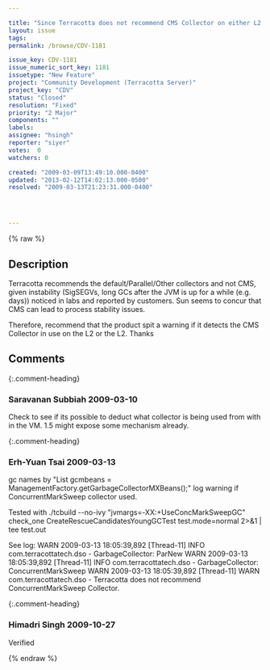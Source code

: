 ```yaml
---

title: "Since Terracotta does not recommend CMS Collector on either L2 or L1, perhaps we can detect if a L1/L2 is using CMS and print a warning to the Log."
layout: issue
tags: 
permalink: /browse/CDV-1181

issue_key: CDV-1181
issue_numeric_sort_key: 1181
issuetype: "New Feature"
project: "Community Development (Terracotta Server)"
project_key: "CDV"
status: "Closed"
resolution: "Fixed"
priority: "2 Major"
components: ""
labels: 
assignee: "hsingh"
reporter: "siyer"
votes:  0
watchers: 0

created: "2009-03-09T13:49:10.000-0400"
updated: "2013-02-12T14:02:13.000-0500"
resolved: "2009-03-13T21:23:31.000-0400"




---
```


{% raw %}

## Description

<div markdown="1" class="description">

Terracotta recommends the default/Parallel/Other collectors and not CMS, given instability (SigSEGVs, long GCs after the JVM is up for a while (e.g. days)) noticed in labs and reported by customers. Sun seems to concur that CMS can lead to process stability issues.

Therefore, recommend that the product spit a warning if it detects the CMS Collector in use on the L2 or the L2. 
Thanks


</div>

## Comments


{:.comment-heading}
### **Saravanan Subbiah** <span class="date">2009-03-10</span>

<div markdown="1" class="comment">

Check to see if its possible to deduct what collector is being used from with in the VM. 1.5 might expose some mechanism already.

</div>


{:.comment-heading}
### **Erh-Yuan Tsai** <span class="date">2009-03-13</span>

<div markdown="1" class="comment">

 gc names by "List<GarbageCollectorMXBean> gcmbeans = ManagementFactory.getGarbageCollectorMXBeans();"
log warning if ConcurrentMarkSweep collector used.

Tested with 
 ./tcbuild --no-ivy   "jvmargs=-XX:+UseConcMarkSweepGC" check\_one CreateRescueCandidatesYoungGCTest test.mode=normal 2>&1 | tee test.out

See log:
WARN     2009-03-13 18:05:39,892 [Thread-11] INFO com.terracottatech.dso - GarbageCollector: ParNew
WARN     2009-03-13 18:05:39,892 [Thread-11] INFO com.terracottatech.dso - GarbageCollector: ConcurrentMarkSweep
WARN     2009-03-13 18:05:39,892 [Thread-11] WARN com.terracottatech.dso - Terracotta does not recommend ConcurrentMarkSweep Collector.



</div>


{:.comment-heading}
### **Himadri Singh** <span class="date">2009-10-27</span>

<div markdown="1" class="comment">

Verified

</div>



{% endraw %}
